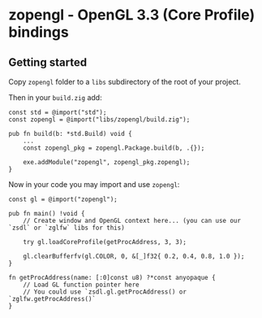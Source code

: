 # zopengl - OpenGL 3.3 (Core Profile) bindings

## Getting started

Copy `zopengl` folder to a `libs` subdirectory of the root of your project.

Then in your `build.zig` add:

```zig
const std = @import("std");
const zopengl = @import("libs/zopengl/build.zig");

pub fn build(b: *std.Build) void {
    ...
    const zopengl_pkg = zopengl.Package.build(b, .{});

    exe.addModule("zopengl", zopengl_pkg.zopengl);
}
```

Now in your code you may import and use `zopengl`:

```zig
const gl = @import("zopengl");

pub fn main() !void {
    // Create window and OpenGL context here... (you can use our `zsdl` or `zglfw` libs for this)

    try gl.loadCoreProfile(getProcAddress, 3, 3);

    gl.clearBufferfv(gl.COLOR, 0, &[_]f32{ 0.2, 0.4, 0.8, 1.0 });
}

fn getProcAddress(name: [:0]const u8) ?*const anyopaque {
    // Load GL function pointer here
    // You could use `zsdl.gl.getProcAddress() or `zglfw.getProcAddress()`
}
```
